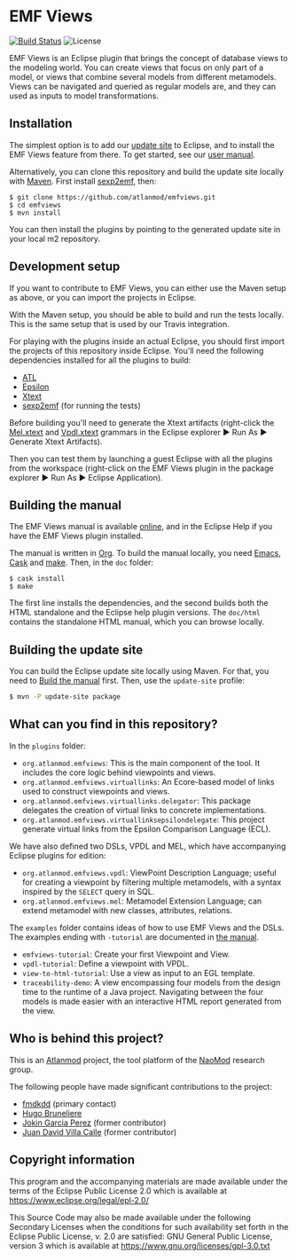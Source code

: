 EMF Views
=========

[![Build Status](https://travis-ci.org/atlanmod/emfviews.svg?branch=master)](https://travis-ci.org/atlanmod/emfviews)
![License](https://img.shields.io/badge/license-EPL%202.0%20%2F%20GPL%203.0-blue.svg)

EMF Views is an Eclipse plugin that brings the concept of database views to the
modeling world.  You can create views that focus on only part of a model, or
views that combine several models from different metamodels.  Views can be
navigated and queried as regular models are, and they can used as inputs to
model transformations.

Installation
------------

The simplest option is to add our [update site][] to Eclipse, and to install the
EMF Views feature from there.  To get started, see our [user manual][].

Alternatively, you can clone this repository and build the update site locally
with [Maven](https://maven.apache.org/).  First install
[sexp2emf](https://github.com/atlanmod/sexp2emf), then:

```
$ git clone https://github.com/atlanmod/emfviews.git
$ cd emfviews
$ mvn install
```

You can then install the plugins by pointing to the generated update site in
your local m2 repository.

Development setup
-----------------

If you want to contribute to EMF Views, you can either use the Maven setup as
above, or you can import the projects in Eclipse.

With the Maven setup, you should be able to build and run the tests locally.
This is the same setup that is used by our Travis integration.

For playing with the plugins inside an actual Eclipse, you should first import
the projects of this repository inside Eclipse.  You'll need the following
dependencies installed for all the plugins to build:

* [ATL](https://www.eclipse.org/atl/)
* [Epsilon](https://www.eclipse.org/epsilon/)
* [Xtext](http://www.eclipse.org/Xtext/)
* [sexp2emf](https://github.com/atlanmod/sexp2emf) (for running the tests)

Before building you'll need to generate the Xtext artifacts (right-click the
[Mel.xtext][] and [Vpdl.xtext][] grammars in the Eclipse explorer ▶ Run As ▶
Generate Xtext Artifacts).

Then you can test them by launching a guest Eclipse with all the plugins from
the workspace (right-click on the EMF Views plugin in the package explorer ▶ Run
As ▶ Eclipse Application).

Building the manual
-------------------

The EMF Views manual is available [online][documentation], and in the Eclipse
Help if you have the EMF Views plugin installed.

The manual is written in [Org][].  To build the manual locally, you need
[Emacs][], [Cask][] and [make][].  Then, in the `doc` folder:

```
$ cask install
$ make
```

The first line installs the dependencies, and the second builds both the HTML
standalone and the Eclipse help plugin versions.  The `doc/html` contains the
standalone HTML manual, which you can browse locally.

Building the update site
------------------------

You can build the Eclipse update site locally using Maven.  For that, you need
to [Build the manual](#building-the-manual) first.  Then, use the `update-site`
profile:

```sh
$ mvn -P update-site package
```

What can you find in this repository?
-------------------------------------

In the `plugins` folder:

* `org.atlanmod.emfviews`: This is the main component of the tool. It includes the
  core logic behind viewpoints and views.
* `org.atlanmod.emfviews.virtuallinks`: An Ecore-based model of links used to
  construct viewpoints and views.
* `org.atlanmod.emfviews.virtuallinks.delegator`: This package delegates the
  creation of virtual links to concrete implementations.
* `org.atlanmod.emfviews.virtuallinksepsilondelegate`: This project generate
  virtual links from the Epsilon Comparison Language (ECL).

We have also defined two DSLs, VPDL and MEL, which have accompanying Eclipse
plugins for edition:

* `org.atlanmod.emfviews.vpdl`: ViewPoint Description Language; useful for
  creating a viewpoint by filtering multiple metamodels, with a syntax inspired
  by the `SELECT` query in SQL.
* `org.atlanmod.emfviews.mel`: Metamodel Extension Language; can extend
  metamodel with new classes, attributes, relations.

The `examples` folder contains ideas of how to use EMF Views and the DSLs.  The
examples ending with `-tutorial` are documented in [the manual][].

* `emfviews-tutorial`: Create your first Viewpoint and View.
* `vpdl-tutorial`: Define a viewpoint with VPDL.
* `view-to-html-tutorial`: Use a view as input to an EGL template.
* `traceability-demo`: A view encompassing four models from the design time to
  the runtime of a Java project.  Navigating between the four models is made
  easier with an interactive HTML report generated from the view.

Who is behind this project?
---------------------------

This is an [Atlanmod](https://www.atlanmod.org) project, the tool platform of
the [NaoMod](https://naomod.github.io/) research group.

The following people have made significant contributions to the project:

* [fmdkdd](https://github.com/fmdkdd "fmdkdd") (primary contact)
* [Hugo Bruneliere](https://github.com/Hugo-Bruneliere "Hugo Bruneliere")
* [Jokin Garcia Perez](https://github.com/jokingarcia "Jokin Garcia Perez")
  (former contributor)
* [Juan David Villa Calle](https://github.com/juandavidvillacalle "Juan David
  Villa Calle") (former contributor)

Copyright information
---------------------

This program and the accompanying materials are made available under the terms
of the Eclipse Public License 2.0 which is available at
https://www.eclipse.org/legal/epl-2.0/

This Source Code may also be made available under the following Secondary
Licenses when the conditions for such availability set forth in the Eclipse
Public License, v. 2.0 are satisfied: GNU General Public License, version 3
which is available at https://www.gnu.org/licenses/gpl-3.0.txt

[update site]: https://www.atlanmod.org/updates/emfviews/snapshot
[user manual]: https://www.atlanmod.org/emfviews/manual/user.html
[the manual]: https://www.atlanmod.org/emfviews/manual/user.html#tutorials
[documentation]: https://www.atlanmod.org/emfviews/manual/
[Org]: https://orgmode.org/
[Emacs]: https://www.gnu.org/software/emacs/
[Cask]: https://github.com/cask/cask/
[make]: https://www.gnu.org/software/make/
[Mel.xtext]: https://github.com/atlanmod/emfviews/blob/master/dsls/mel/org.atlanmod.emfviews.mel/src/org/atlanmod/emfviews/mel/Mel.xtext
[Vpdl.xtext]: https://github.com/atlanmod/emfviews/blob/master/dsls/vpdl/org.atlanmod.emfviews.vpdl/src/org/atlanmod/emfviews/vpdl/Vpdl.xtext
